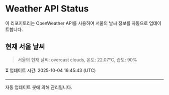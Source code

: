 
# Weather API Status

이 리포지토리는 OpenWeather API를 사용하여 서울의 날씨 정보를 자동으로 업데이트합니다.

## 현재 서울 날씨
> 서울의 현재 날씨: overcast clouds, 온도: 22.07°C, 습도: 90%

⏳ 업데이트 시간: 2025-10-04 16:45:43 (UTC)

---
자동 업데이트 봇에 의해 관리됩니다.
